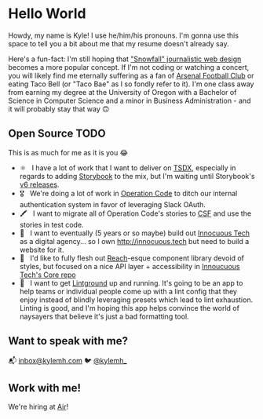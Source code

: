 # Hello World

Howdy, my name is Kyle! I use he/him/his pronouns. I'm gonna use this space to tell you a bit about me that my resume
doesn't already say.

Here's a fun-fact: I'm still hoping that <a href="http://www.creativebloq.com/web-design/snowfall-51411702">"Snowfall" journalistic web design</a> becomes a more popular concept. If I'm not coding or watching a concert, you will likely find me eternally suffering as a fan of <a href="http://www.arsenal.com/">Arsenal Football Club</a> or eating Taco Bell (or "Taco Bae" as I so fondly refer to it). I'm one class away from earning my degree at the University of Oregon with a Bachelor of Science in Computer Science and a minor in Business Administration - and it will probably stay that way 🙃

## Open Source TODO

This is as much for me as it is you 😂

- ⚛️ &nbsp; I have a lot of work that I want to deliver on [TSDX](https://github.com/jaredpalmer/tsdx), especially in regards to adding [Storybook](https://github.com/storybookjs/storybook/) to the mix, but I'm waiting until Storybook's [v6 releases](https://github.com/storybookjs/storybook/issues/9311).
- 🎖 &nbsp; We're doing a lot of work in [Operation Code](https://github.com/OperationCode) to ditch our internal authentication system in favor of leveraging Slack OAuth.
- 🖍 &nbsp; I want to migrate all of Operation Code's stories to [CSF](https://storybook.js.org/docs/formats/component-story-format/) and use the stories in test code.
- 🐰 &nbsp; I want to eventually (5 years or so maybe) build out [Innocuous Tech](https://github.com/innocuous-tech) as a digital agency... so I own http://innocuous.tech but need to build a website for it.
- 🧱 &nbsp; I'd like to fully flesh out [Reach](https://github.com/reach/reach-ui)-esque component library devoid of styles, but focused on a nice API layer + accessibility in [Innoucuous Tech's Core repo](https://github.com/innocuous-tech/core)
- 🧐 &nbsp; I want to get [Lintground](https://github.com/innocuous-tech/lintground) up and running. It's going to be an app to help teams or individual people come up with a lint config that they enjoy instead of blindly leveraging presets which lead to lint exhaustion. Linting is good, and I'm hoping this app helps convince the world of naysayers that believe it's just a bad formatting tool.

## Want to speak with me?

📬 [inbox@kylemh.com](mailto:inbox@kylemh.com)
🐦 [@kylemh_](https://twitter.com/kylemh_)

## Work with me!

We're hiring at [Air](https://air.inc/jobs)!
